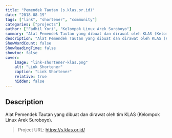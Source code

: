```yaml
---
title: "Pemendek Tautan (s.klas.or.id)"
date: "2018-08-19"
tags: ["link", "shortener", "community"]
categories: ["projects"]
author: ["Fadhil Yori", "Kelompok Linux Arek Suroboyo"]
summary: "Alat Pemendek Tautan yang dibuat dan dirawat oleh KLAS (Kelompok Linux Arek Suroboyo)."
description: "Alat Pemendek Tautan yang dibuat dan dirawat oleh KLAS (Kelompok Linux Arek Suroboyo)."
ShowWordCount: false
ShowReadingTime: false
showtoc: false
cover:
    image: "link-shortener-klas.png"
    alt: "Link Shortener"
    caption: "Link Shortener"
    relative: true
    hidden: false
---
```


## Description
Alat Pemendek Tautan yang dibuat dan dirawat oleh tim KLAS (Kelompok Linux Arek Suroboyo).

> Project URL: https://s.klas.or.id/
